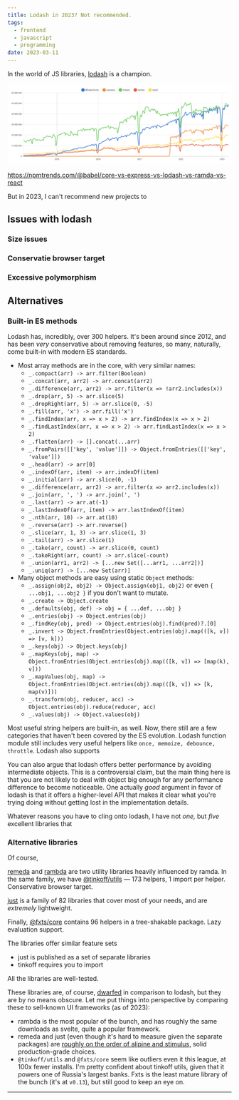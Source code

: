 ```yaml
---
title: Lodash in 2023? Not recommended.
tags:
  - frontend
  - javascript
  - programming
date: 2023-03-11
---
```


In the world of JS libraries, [lodash](https://github.com/lodash/lodash) is a champion. 

![Lodash](/images/lodash-popularity.png)

https://npmtrends.com/@babel/core-vs-express-vs-lodash-vs-ramda-vs-react

But in 2023, I can't recommend new projects to 

## Issues with lodash

### Size issues

### Conservatie browser target

### Excessive polymorphism

## Alternatives

### Built-in ES methods

Lodash has, incredibly, over 300 helpers. It's been around since 2012, and has been _very_ conservative about removing features, so many, naturally, come built-in with modern ES standards.

- Most array methods are in the core, with very similar names:
  - `_.compact(arr) -> arr.filter(Boolean)`
  - `_.concat(arr, arr2) -> arr.concat(arr2)`
  - `_.difference(arr, arr2) -> arr.filter(x => !arr2.includes(x))`
  - `_.drop(arr, 5) -> arr.slice(5)`
  - `_.dropRight(arr, 5) -> arr.slice(0, -5)`
  - `_.fill(arr, 'x') -> arr.fill('x')`
  - `_.findIndex(arr, x => x > 2) -> arr.findIndex(x => x > 2)`
  - `_.findLastIndex(arr, x => x > 2) -> arr.findLastIndex(x => x > 2)`
  - `_.flatten(arr) -> [].concat(...arr)`
  - `_.fromPairs([['key', 'value']]) -> Object.fromEntries([['key', 'value']])`
  - `_.head(arr) -> arr[0]`
  - `_.indexOf(arr, item) -> arr.indexOf(item)`
  - `_.initial(arr) -> arr.slice(0, -1)`
  - `_.difference(arr, arr2) -> arr.filter(x => arr2.includes(x))`
  - `_.join(arr, ', ') -> arr.join(', ')`
  - `_.last(arr) -> arr.at(-1)`
  - `_.lastIndexOf(arr, item) -> arr.lastIndexOf(item)`
  - `_.nth(arr, 10) -> arr.at(10)`
  - `_.reverse(arr) -> arr.reverse()`
  - `_.slice(arr, 1, 3) -> arr.slice(1, 3)`
  - `_.tail(arr) -> arr.slice(1)`
  - `_.take(arr, count) -> arr.slice(0, count)`
  - `_.takeRight(arr, count) -> arr.slice(-count)`
  - `_.union(arr1, arr2) -> [...new Set([...arr1, ...arr2])]`
  - `_.uniq(arr) -> [...new Set(arr)]`
- Many object methods are easy using static `Object` methods:
  - `_.assign(obj2, obj2) -> Object.assign(obj1, obj2)` or even `{ ...obj1, ...obj2 }` if you don't want to mutate.
  - `_.create -> Object.create`
  - `_.defaults(obj, def) -> obj = { ...def, ...obj }`
  - `_.entries(obj) -> Object.entries(obj)`
  - `_.findKey(obj, pred) -> Object.entries(obj).find(pred)?.[0]`
  - `_.invert -> Object.fromEntries(Object.entries(obj).map(([k, v]) => [v, k]))`
  - `_.keys(obj) -> Object.keys(obj)`
  - `_.mapKeys(obj, map) -> Object.fromEntries(Object.entries(obj).map(([k, v]) => [map(k), v]))`
  - `_.mapValues(obj, map) -> Object.fromEntries(Object.entries(obj).map(([k, v]) => [k, map(v)]))`
  - `_.transform(obj, reducer, acc) -> Object.entries(obj).reduce(reducer, acc)`
  - `_.values(obj) -> Object.values(obj)`

Most useful string helpers are built-in, as well. Now, there still are a few categories that haven't been covered by the ES evolution. Lodash function module still includes very useful helpers like `once, memoize, debounce, throttle`. Lodash also supports 

You can also argue that lodash offers better performance by avoiding intermediate objects. This is a controversial claim, but the main thing here is that you are not likely to deal with object big enough for any performance difference to become noticeable. One actually _good_ argument in favor of lodash is that it offers a higher-level API that makes it clear what you're trying doing without getting lost in the implementation details.

Whatever reasons you have to cling onto lodash, I have not _one,_ but _five_ excellent libraries that 

### Alternative libraries

Of course, 

[remeda](https://github.com/remeda/remeda) and [rambda](https://github.com/selfrefactor/rambda) are two utility libraries heavily influenced by ramda. In the same family, we have [@tinkoff/utils](https://github.com/Tinkoff/utils.js) — 173 helpers, 1 import per helper. Conservative browser target.

[just](https://github.com/angus-c/just) is a family of 82 libraries that cover most of your needs, and are _extremely_ lightweight.

Finally, [@fxts/core](https://github.com/marpple/FxTS) contains 96 helpers in a tree-shakable package. Lazy evaluation support.

The libraries offer similar feature sets

- just is published as a set of separate libraries
- tinkoff requires you to import 

All the libraries are well-tested.

These libraries are, of course, [dwarfed](https://npmtrends.com/@fxts/core-vs-@tinkoff/utils-vs-just-debounce-it-vs-lodash-vs-rambda-vs-remeda) in comparison to lodash, but they are by no means obscure. Let me put things into perspective by comparing these to sell-known UI frameworks (as of 2023):

- rambda is the most popular of the bunch, and has roughly the same downloads as svelte, quite a popular framework.
- remeda and just (even though it's hard to measure given the separate packages) are [roughly on the order of alipine and stimulus,](https://npmtrends.com/alpinejs-vs-just-debounce-it-vs-remeda-vs-stimulus) solid production-grade choices.
- `@tinkoff/utils` and `@fxts/core` seem like outliers even it this league, at 100x fewer installs. I'm pretty confident about tinkoff utils, given that it powers one of Russia's largest banks. Fxts is the least mature library of the bunch (it's at `v0.13`), but still good to keep an eye on.

---


